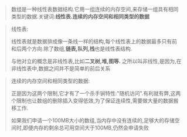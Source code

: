 > 数组是一种线性表数据结构.它用一组连续的内存空间,来存储一组具有相同类型的数据.关键词:**线性表.连续的内存空间和相同类型的数据**
>
> 

> 线性表:
>
> 线性表就是数据排成像一条线一样的结构,每个线性表上的数据最多只有前和后两个方向.除了数组,**链表,队列,栈**也是线性表结构.
>
> 与他对立的概念是非线性表,比如**二叉树,堆,图等.** 之所以叫非线性,是因为,在非线性表中,数据之间并不是简单的前后关系

> 连续的内存空间和相同类型的数据:
>
> 正是因为这两个限制,它才有了一个杀手锏特性:"随机访问".有利就有弊,这两个限制也让数组的删除插入变得低效,为了保证连续性,需要做大量的数据搬移工作.
>
> 如果我们申请一个100MB大小的数组,当内存中没有连续的,足够大的存储空间时,即便内存的剩余总可用空间大于100MB,仍然会申请失败

